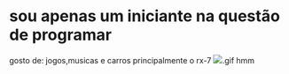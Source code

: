 # sou apenas um iniciante na questão de programar
gosto de: jogos,musicas e carros principalmente o rx-7
![](https://tenor.com/pt-BR/view/skull-gif-25694630url).gif
hmm
